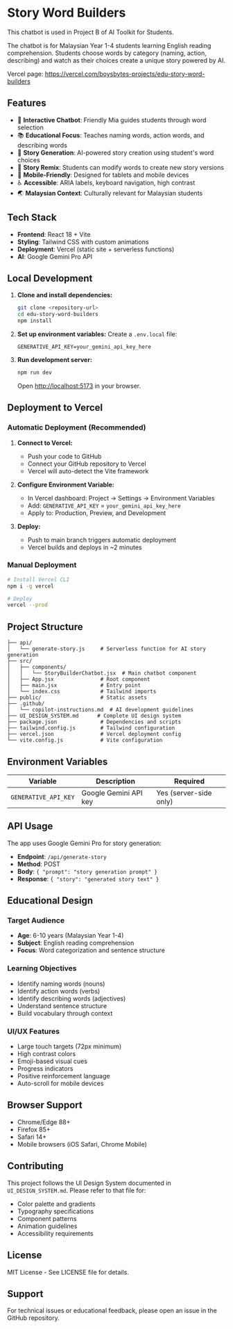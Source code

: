 # Story Word Builders

This chatbot is used in Project B of AI Toolkit for Students.

The chatbot is for Malaysian Year 1-4 students learning English reading comprehension. Students choose words by category (naming, action, describing) and watch as their choices create a unique story powered by AI.

Vercel page: https://vercel.com/boysbytes-projects/edu-story-word-builders

## Features

- 🤖 **Interactive Chatbot**: Friendly Mia guides students through word selection
- 📚 **Educational Focus**: Teaches naming words, action words, and describing words
- 🎨 **Story Generation**: AI-powered story creation using student's word choices
- 🔄 **Story Remix**: Students can modify words to create new story versions
- 📱 **Mobile-Friendly**: Designed for tablets and mobile devices
- ♿ **Accessible**: ARIA labels, keyboard navigation, high contrast
- 🌏 **Malaysian Context**: Culturally relevant for Malaysian students

## Tech Stack

- **Frontend**: React 18 + Vite
- **Styling**: Tailwind CSS with custom animations
- **Deployment**: Vercel (static site + serverless functions)
- **AI**: Google Gemini Pro API

## Local Development

1. **Clone and install dependencies:**
   ```bash
   git clone <repository-url>
   cd edu-story-word-builders
   npm install
   ```

2. **Set up environment variables:**
   Create a `.env.local` file:
   ```env
   GENERATIVE_API_KEY=your_gemini_api_key_here
   ```

3. **Run development server:**
   ```bash
   npm run dev
   ```
   
   Open [http://localhost:5173](http://localhost:5173) in your browser.

## Deployment to Vercel

### Automatic Deployment (Recommended)

1. **Connect to Vercel:**
   - Push your code to GitHub
   - Connect your GitHub repository to Vercel
   - Vercel will auto-detect the Vite framework

2. **Configure Environment Variable:**
   - In Vercel dashboard: Project → Settings → Environment Variables
   - Add: `GENERATIVE_API_KEY` = `your_gemini_api_key_here`
   - Apply to: Production, Preview, and Development

3. **Deploy:**
   - Push to main branch triggers automatic deployment
   - Vercel builds and deploys in ~2 minutes

### Manual Deployment

```bash
# Install Vercel CLI
npm i -g vercel

# Deploy
vercel --prod
```

## Project Structure

```
├── api/
│   └── generate-story.js     # Serverless function for AI story generation
├── src/
│   ├── components/
│   │   └── StoryBuilderChatbot.jsx  # Main chatbot component
│   ├── App.jsx               # Root component
│   ├── main.jsx              # Entry point
│   └── index.css             # Tailwind imports
├── public/                   # Static assets
├── .github/
│   └── copilot-instructions.md  # AI development guidelines
├── UI_DESIGN_SYSTEM.md      # Complete UI design system
├── package.json              # Dependencies and scripts
├── tailwind.config.js        # Tailwind configuration
├── vercel.json               # Vercel deployment config
└── vite.config.js            # Vite configuration
```

## Environment Variables

| Variable | Description | Required |
|----------|-------------|----------|
| `GENERATIVE_API_KEY` | Google Gemini API key | Yes (server-side only) |

## API Usage

The app uses Google Gemini Pro for story generation:

- **Endpoint**: `/api/generate-story`
- **Method**: POST
- **Body**: `{ "prompt": "story generation prompt" }`
- **Response**: `{ "story": "generated story text" }`

## Educational Design

### Target Audience
- **Age**: 6-10 years (Malaysian Year 1-4)
- **Subject**: English reading comprehension
- **Focus**: Word categorization and sentence structure

### Learning Objectives
- Identify naming words (nouns)
- Identify action words (verbs)  
- Identify describing words (adjectives)
- Understand sentence structure
- Build vocabulary through context

### UI/UX Features
- Large touch targets (72px minimum)
- High contrast colors
- Emoji-based visual cues
- Progress indicators
- Positive reinforcement language
- Auto-scroll for mobile devices

## Browser Support

- Chrome/Edge 88+
- Firefox 85+
- Safari 14+
- Mobile browsers (iOS Safari, Chrome Mobile)

## Contributing

This project follows the UI Design System documented in `UI_DESIGN_SYSTEM.md`. Please refer to that file for:

- Color palette and gradients
- Typography specifications
- Component patterns
- Animation guidelines
- Accessibility requirements

## License

MIT License - See LICENSE file for details.

## Support

For technical issues or educational feedback, please open an issue in the GitHub repository.